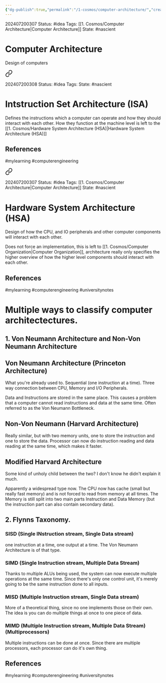 ```yaml
---
{"dg-publish":true,"permalink":"/1-cosmos/computer-architecture/","created":"2025-01-22T11:17:14.035-05:00","updated":"2024-07-20T03:08:15.869-04:00"}
---
```


202407200307
Status: #idea
Tags: [[1. Cosmos/Computer Architecture\|Computer Architecture]]
State: #nascient
# Computer Architecture
Design of computers


<div class="transclusion internal-embed is-loaded"><a class="markdown-embed-link" href="/1-cosmos/intstruction-set-architecture-isa/" aria-label="Open link"><svg xmlns="http://www.w3.org/2000/svg" width="24" height="24" viewBox="0 0 24 24" fill="none" stroke="currentColor" stroke-width="2" stroke-linecap="round" stroke-linejoin="round" class="svg-icon lucide-link"><path d="M10 13a5 5 0 0 0 7.54.54l3-3a5 5 0 0 0-7.07-7.07l-1.72 1.71"></path><path d="M14 11a5 5 0 0 0-7.54-.54l-3 3a5 5 0 0 0 7.07 7.07l1.71-1.71"></path></svg></a><div class="markdown-embed">





202407200308
Status: #idea
Tags: 
State: #nascient
# Intstruction Set Architecture (ISA)

Defines the instructions which a computer can operate and how they should interact with each other. How they function at the machine level is left to the [[1. Cosmos/Hardware System Architecture (HSA)\|Hardware System Architecture (HSA)]]

## References


#mylearning #computerengineering

</div></div>



<div class="transclusion internal-embed is-loaded"><a class="markdown-embed-link" href="/1-cosmos/hardware-system-architecture-hsa/" aria-label="Open link"><svg xmlns="http://www.w3.org/2000/svg" width="24" height="24" viewBox="0 0 24 24" fill="none" stroke="currentColor" stroke-width="2" stroke-linecap="round" stroke-linejoin="round" class="svg-icon lucide-link"><path d="M10 13a5 5 0 0 0 7.54.54l3-3a5 5 0 0 0-7.07-7.07l-1.72 1.71"></path><path d="M14 11a5 5 0 0 0-7.54-.54l-3 3a5 5 0 0 0 7.07 7.07l1.71-1.71"></path></svg></a><div class="markdown-embed">




202407200307
Status: #idea
Tags: [[1. Cosmos/Computer Architecture\|Computer Architecture]]
State: #nascient
# Hardware System Architecture (HSA)

Design of how the CPU, and IO peripherals and other computer components will interact with each other.

Does not force an implementation, this is left to [[1. Cosmos/Computer Organization\|Computer Organization]], architecture really only specifies the higher overview of how the higher level components should interact with each other.

## References


#mylearning #computerengineering #universitynotes

</div></div>


# Multiple ways to classify computer architectectures.
## 1. Von Neumann Architecture and Non-Von Neumann Architecture

## Von Neumann Architecture (Princeton Architecture)
What you're already used to. 
Sequential (one instruction at a time). Three way connection between CPU, Memory and I/O Peripherals. 

Data and Instructions are stored in the same place. This causes a problem that a computer cannot read instructions and data at the same time. Often referred to as the Von Neumann Bottleneck.

## Non-Von Neumann (Harvard Architecture)
Really similar, but with two memory units, one to store the instruction and one to store the data. Processor can now do instruction reading and data reading at the same time, which makes it faster.


## Modified Harvard Architecture
Some kind of unholy child between the two? I don't know he didn't explain it much.

Apparently a widespread type now. The CPU now has cache (small but really fast memory) and is not forced to read from memory at all times. The Memory is still split into two main parts Instruction and Data Memory (but the instruction part can also contain secondary data).

## 2. Flynns Taxonomy.
### SISD (Single INstruction stream, Single Data stream)
one instruction at a time, one output at a time. The Von Neumann Architecture is of that type.
### SIMD (Single Instruction stream, Multiple Data Stream)
Thanks to multiple ALUs being used, the system can now execute multiple operations at the same time. Since there's only one control unit, it's merely going to be the same instruction done to all inputs.

### MISD (Multiple Instruction stream, Single Data stream)
More of a theoretical thing, since no one implements those on their own. The idea is you can do multiple things at once to one piece of data.

### MIMD (Multiple Instruction stream, Multiple Data Stream) (Multiprocessors)
Multiple instructions can be done at once. Since there are multiple processors, each processor can do it's own thing.



## References


#mylearning #computerengineering #universitynotes